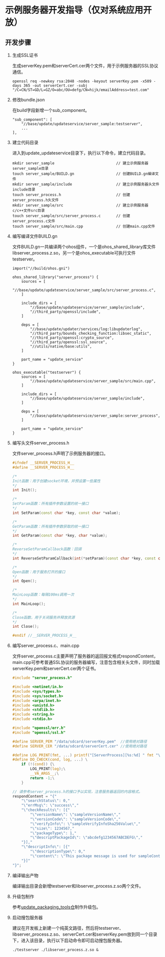 # 示例服务器开发指导（仅对系统应用开放）
<!--Kit: Basic Services Kit-->
<!--Subsystem: Update-->
<!--Owner: @RainyDay_005; @huangsiping3-->
<!--Designer: @zhangzhengxue; @jackd320-->
<!--Tester: @mamba-ting-->
<!--Adviser: @zhang_yixin13-->

## 开发步骤

1. 生成SSL证书

	生成serverKey.pem和serverCert.cer两个文件，用于示例服务器的SSL协议通信。

	```
	openssl req -newkey rsa:2048 -nodes -keyout serverKey.pem -x509 -days 365 -out serverCert.cer -subj "/C=CN/ST=GD/L=GZ/O=abc/OU=defg/CN=hijk/emailAddress=test.com"
	```



2. 修改bundle.json

	在build字段新增一个sub_component。

	```
	"sub_component": [
		"//base/update/updateservice/server_sample:testserver",
		...
	],
	```

3. 建立代码目录

	进入到update_updateservice目录下，执行以下命令，建立代码目录。

	```
	mkdir server_sample                            // 建立示例服务器server_sample目录
	touch server_sample/BUILD.gn                   // 创建BUILD.gn编译文件
	mkdir server_sample/include                    // 建立示例服务器头文件include目录
	touch server_process.h                         // 创建server_process.h头文件
	mkdir server_sample/src                        // 建立示例服务器c/c++文件src目录
	touch server_sample/src/server_process.c       // 创建server_process.c文件
	touch server_sample/src/main.cpp               // 创建main.cpp文件
	```

4. 编写编译文件BUILD.gn

	文件BUILD.gn一共编译两个ohos组件，一个是ohos_shared_library库文件libserver_process.z.so，另一个是ohos_executable可执行文件testserver。

	```
	import("//build/ohos.gni")

	ohos_shared_library("server_process") {
		sources = [
			"//base/update/updateservice/server_sample/src/server_process.c",
		]

		include_dirs = [
			"//base/update/updateservice/server_sample/include",
			"//third_party/openssl/include",
		]

		deps = [
			"//base/update/updater/services/log:libupdaterlog",
			"//third_party/bounds_checking_function:libsec_static",
			"//third_party/openssl:crypto_source",
			"//third_party/openssl:ssl_source",
			"//utils/native/base:utils",
		]

		part_name = "update_service"
	}

	ohos_executable("testserver") {
		sources = [
			"//base/update/updateservice/server_sample/src/main.cpp",
		]

		include_dirs = [
			"//base/update/updateservice/server_sample/include",
		]

		deps = [
			"//base/update/updateservice/server_sample:server_process",
		]

		part_name = "update_service"
	}
	```

5. 编写头文件server_process.h

	文件server_process.h声明了示例服务器的接口。

	```c++
	#ifndef __SERVER_PROCESS_H__
	#define __SERVER_PROCESS_H__

	/*
	Init函数：用于创建socket环境，并预设置一些属性
	*/
	int Init();

	/*
	SetParam函数：所有插件参数设置的统一接口
	*/
	int SetParam(const char *key, const char *value);

	/*
	GetParam函数：所有插件参数获取的统一接口
	*/
	int GetParam(const char *key, char *value);

	/*
	ReverseSetParamCallback函数：回调
	*/
	int ReverseSetParamCallback(int(*setParam)(const char *key, const char *value));

	/*
	Open函数：用于服务打开的接口
	*/
	int Open();

	/*
	MainLoop函数：每隔100ms调用一次
	*/
	int MainLoop();

	/*
	Close函数，用于关闭服务并释放资源
	*/
	int Close();

	#endif //__SERVER_PROCESS_H__
	```

6. 编写server_process.c、main.cpp

	文件server_process.c主要声明了服务器的返回报文格式respondContent，main.cpp可参考普通SSL协议的服务器编写，注意包含相关头文件，同时加载serverKey.pem和serverCert.cer两个证书。

	```c
	#include "server_process.h"

	#include <netinet/in.h>
	#include <sys/types.h>
	#include <sys/socket.h>
	#include <arpa/inet.h>
	#include <unistd.h>
	#include <stdlib.h>
	#include <string.h>
	#include <stdio.h>

	#include "openssl/err.h"
	#include "openssl/ssl.h"

	#define SERVER_PEM "/data/sdcard/serverKey.pem"  //使用绝对路径
	#define SERVER_CER "/data/sdcard/serverCert.cer" //使用绝对路径

	#define LOG_PRINT(fmt, ...) printf("[ServerProcess][%s:%d] " fmt "\n", __func__, __LINE__, ##__VA_ARGS__)
	#define DO_CHECK(cond, log, ...) \
		if (!(cond)) {\
			LOG_PRINT(log);\
			__VA_ARGS__;\
			return -1;\
		}

	// 请参考server_process.h的接口予以实现，注意服务器返回的内容格式。
	respondContent = "{"
		"\"searchStatus\": 0,"
		"\"errMsg\": \"success\","
		"\"checkResults\": [{"
			"\"versionName\": \"sampleVersionName\","
			"\"versionCode\": \"sampleVersionCode\","
			"\"verifyInfo\": \"sampleVerifyInfoSha256Value\","
			"\"size\": 1234567,"
			"\"packageType\": 1,"
			"\"descriptPackageId\": \"abcdefg1234567ABCDEFG\","
		"}],"
		"\"descriptInfo\": [{"
			"\"descriptionType\": 0,"
			"\"content\": \"This package message is used for sampleContent\""
		"}]"
	"}";
	```

7. 编译输出产物

	编译输出目录会新增testserver和libserver_process.z.so两个文件。

8. 升级包制作

	参考[update_packaging_tools仓](https://gitcode.com/openharmony/update_packaging_tools)制作升级包。

9. 启动搜包服务器

	建议在开发板上新建一个纯英文路径，然后将testserver、libserver_process.z.so、serverCert.cer和serverKey.pem放到同一个目录下，进入该目录，执行以下启动命令即可启动搜包服务器。

	```
	./testserver ./libserver_process.z.so &
	```

